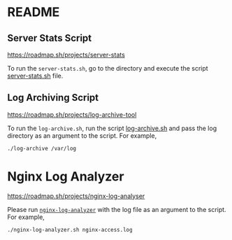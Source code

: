 # README


## Server Stats Script
https://roadmap.sh/projects/server-stats

To run the ``server-stats.sh``, go to the directory and execute the script [server-stats.sh](server-stats.sh) file.

## Log Archiving Script
https://roadmap.sh/projects/log-archive-tool

To run the ``log-archive.sh``, run the script [log-archive.sh](log-archive.sh) and pass the log directory as an argument to the script.
For example,
```sh
./log-archive /var/log
```
# Nginx Log Analyzer
https://roadmap.sh/projects/nginx-log-analyser

Please run [``nginx-log-analyzer``](nginx-log-analyzer.sh) with the log file as an argument to the script. For example,
```sh
./nginx-log-analyzer.sh nginx-access.log
```